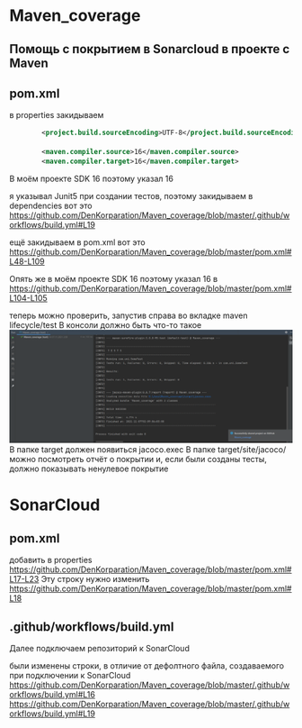 # Maven_coverage
## Помощь с покрытием в Sonarcloud в проекте с Maven

## pom.xml
в properties закидываем
```xml
        <project.build.sourceEncoding>UTF-8</project.build.sourceEncoding>

        <maven.compiler.source>16</maven.compiler.source>
        <maven.compiler.target>16</maven.compiler.target>
```

В моём проектe SDK 16 поэтому указал 16

я указывал Junit5 при создании тестов, поэтому закидываем в dependencies вот это
https://github.com/DenKorparation/Maven_coverage/blob/master/.github/workflows/build.yml#L19

ещё закидываем в pom.xml вот это
https://github.com/DenKorparation/Maven_coverage/blob/master/pom.xml#L48-L109

Опять же в моём проектe SDK 16 поэтому указал 16 в 
https://github.com/DenKorparation/Maven_coverage/blob/master/pom.xml#L104-L105

теперь можно проверить, запустив справа во вкладке maven lifecycle/test
В консоли должно быть что-то такое
![Screenshot](test_result.png)
В папке target должен появиться jacoco.exec
В папке target/site/jacoco/ можно посмотреть отчёт о покрытии и, если были созданы тесты, должно показывать ненулевое покрытие

# SonarCloud
## pom.xml
добавить в properties
https://github.com/DenKorparation/Maven_coverage/blob/master/pom.xml#L17-L23
Эту строку нужно изменить 
https://github.com/DenKorparation/Maven_coverage/blob/master/pom.xml#L18

## .github/workflows/build.yml
Далее подключаем репозиторий к SonarCloud

были изменены строки, в отличие от дефолтного файла, создаваемого при подключении к SonarCloud
https://github.com/DenKorparation/Maven_coverage/blob/master/.github/workflows/build.yml#L16
https://github.com/DenKorparation/Maven_coverage/blob/master/.github/workflows/build.yml#L19


